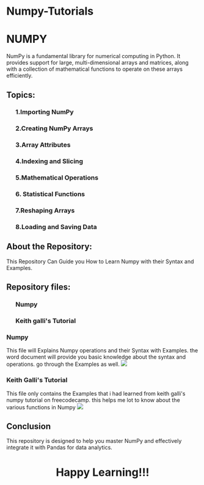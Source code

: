 <h1>Numpy-Tutorials </h2>

<h1>NUMPY</h1>
<p>NumPy is a fundamental library for numerical computing in Python. It provides support for large, multi-dimensional arrays and matrices, along with a collection of mathematical functions to operate on these arrays efficiently.</p>

<h2>Topics:</h2>
<ol><h3>1.Importing NumPy</h3>
      <h3>2.Creating NumPy Arrays</h3>
      <h3>3.Array Attributes</h3>
      <h3>4.Indexing and Slicing</h3>
      <h3>5.Mathematical Operations</h3>
      <h3>6. Statistical Functions</h3>
      <h3>7.Reshaping Arrays</h3>
      <h3>8.Loading and Saving Data</h3></ol>

<h2> About the Repository:</h2>
<p> This Repository Can Guide you How to Learn Numpy with their Syntax and Examples.</p>
<h2> Repository files: </h2>
<ol><h3> Numpy </h3>
<h3> Keith galli's Tutorial </h3></ol>
<h3> Numpy </h3>
<p> This file will Explains Numpy operations and their Syntax with Examples. the word document will provide you basic knowledge about the syntax and operations. go through the Examples as well.
<img src="https://github.com/user-attachments/assets/cad40e45-1d7e-4126-96e8-033aa5295838"></p>
<h3> Keith Galli's Tutorial </h3>
<p> This file only contains the Examples that i had learned from keith galli's numpy tutorial on freecodecamp. this helps me lot to know about the various functions in Numpy
<img src="https://github.com/user-attachments/assets/61c6daf1-e433-485a-bd4b-1dbbf64fdf82"> </p>

<h2>Conclusion</h2>
<p> This repository is designed to help you master NumPy and effectively integrate it with Pandas for data analytics.</p>

<center> <h1> Happy Learning!!! </h1> </center>

 
